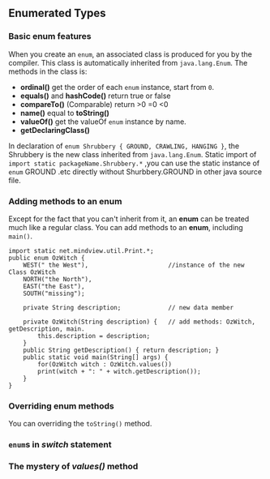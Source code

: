 ## Enumerated Types ##

### Basic enum features ###
When you create an `enum`, an associated class is produced for you by the compiler. This class is automatically inherited from `java.lang.Enum`. The methods in the class is:

* **ordinal()** 	get the order of each `enum` instance, start from `0`.
* **equals()** and **hashCode()** return true or false
* **compareTo()** 	(Comparable)  return >0 =0 <0
* **name()** 		equal to **toString()**
* **valueOf()** 	get the valueOf `enum` instance by name.
* **getDeclaringClass()**

In declaration of `enum Shrubbery { GROUND, CRAWLING, HANGING }`, the Shrubbery is the new class inherited from `java.lang.Enum`.
Static import of `import static packageName.Shrubbery.*` ,you can use the static instance of `enum` GROUND .etc directly without Shurbbery.GROUND in other java source file.

### Adding methods to an enum ###
Except for the fact that you can't inherit from it, an **enum** can be treated much like a regular class. You can add methods to an **enum**, including `main()`.

	import static net.mindview.util.Print.*;
	public enum OzWitch {
		WEST(" the West"), 						//instance of the new Class OzWitch
		NORTH("the North"),
		EAST("the East"),
		SOUTH("missing");

		private String description;  			// new data member 

		private OzWitch(String description) {	// add methods: OzWitch, getDescription, main.
			this.description = description;
		}
		public String getDescription() { return description; }
		public static void main(String[] args) {
			for(OzWitch witch : OzWitch.values())
			print(witch + ": " + witch.getDescription());
		}
	}

### Overriding enum methods ###
You can overriding the `toString()` method. 

### `enum`s in *switch* statement ###

### The mystery of *values()* method ###
